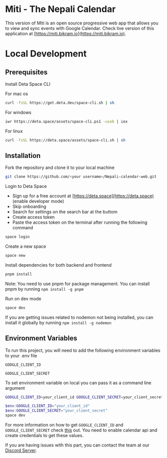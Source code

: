 # Miti - The Nepali Calendar 

This version of Miti is an open source progressive web app that allows you to view and sync events with Google Calendar. 
Check live version of this application at [https://miti.bikram.io](https://miti.bikram.io).

# Local Development

## Prerequisites

Install Deta Space CLI

For mac os

```bash
curl -fsSL https://get.deta.dev/space-cli.sh | sh
```

For windows

```bash
iwr https://deta.space/assets/space-cli.ps1 -useb | iex
```

For linux

```bash
curl -fsSL https://deta.space/assets/space-cli.sh | sh
```

## Installation

Fork the repository and clone it to your local machine

```bash
git clone https://github.com/<your username>/Nepali-calendar-web.git
```


Login to Deta Space

- Sign up for a free account at [https://deta.space](https://deta.space) (enable developer mode)
- Skip onboarding
- Search for settings on the search bar at the buttom 
- Create access token
- Paste the access token on the terminal after running the following command

```bash
space login
```

Create a new space

```bash
space new
```

Install dependencies for both backend and frontend

```bash
pnpm install
```
Note: You need to use pnpm for package management. You can install pnpm by running `npm install -g pnpm`

Run on dev mode

```bash
space dev
```

If you are getting issues related to nodemon not being installed, you can install it globally by running `npm install -g nodemon`

## Environment Variables

To run this project, you will need to add the following environment variables to your .env file

`GOOGLE_CLIENT_ID`

`GOOGLE_CLIENT_SECRET`

To set environment variable on local you can pass it as a command line argument

```bash
GOOGLE_CLIENT_ID=your_client_id GOOGLE_CLIENT_SECRET=your_client_secret space dev
```

```powershell
$env:GOOGLE_CLIENT_ID="your_client_id"
$env:GOOGLE_CLIENT_SECRET="your_client_secret"
space dev
```


For more information on how to get `GOOGLE_CLIENT_ID` and `GOOGLE_CLIENT_SECRET` check [this](https://developers.google.com/identity/protocols/oauth2) out. You need to enable calendar api and create credentials to get these values.

If you are having issues with this part, you can contact the team at our [Discord Server](https://discord.gg/W5DJv9zSaW).
